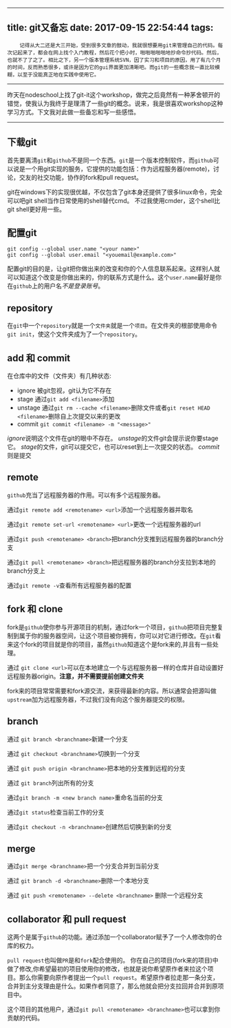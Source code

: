 
---
title: git又备忘
date: 2017-09-15 22:54:44
tags:
---
        记得从大二还是大三开始，受到很多文章的鼓动，我就很想要用git来管理自己的代码。每次记起来了，都会在网上找个入门教程，然后花个把小时，啪啪啪啪啪地抄命令抄代码。然后，也就不了了之了。相比之下，另一个版本管理系统SVN，因了实习和项目的原因，用了有几个月的时间，反而熟悉很多，或许是因为它的gui界面更加清晰吧。而git的一些概念我一直比较模糊，以至于没能真正地在实践中使用它。

-------

昨天在nodeschool上找了git-it这个workshop，做完之后竟然有一种茅舍顿开的错觉，使我认为我终于是理清了一些git的概念。说来，我是很喜欢workshop这种学习方式。下文我对此做一些备忘和写一些感悟。

------

## 下载git

首先要离清`git`和`github`不是同一个东西。`git`是一个版本控制软件，而`github`可以说是一个用git实现的服务，它提供的功能包括：作为远程服务器(remote)，讨论，交友的社交功能，协作的fork和pull request。

git在windows下的实现很优越，不仅包含了git本身还提供了很多linux命令，完全可以吧git shell当作日常使用的shell替代cmd。
不过我使用cmder，这个shell比git shell更好用一些。

## 配置git

```
git config --global user.name "<your name>"
git config --global user.email "<youemail@example.com>"
```

配置git的目的是，让git把你做出来的改变和你的个人信息联系起来。这样别人就可以知道这个改变是你做出来的，你的联系方式是什么。这个`user.name`最好是你在`github`上的用户名*不是登录账号*。

## repository

在`git`中一个`repository`就是一个`文件夹`就是一个`项目`。在文件夹的根部使用命令`git init`，使这个文件夹成为了一个`repository`。

## add 和 commit

在仓库中的文件（文件夹）有几种状态:

- ignore 被git忽视，git认为它不存在
- stage 通过`git add <filename>`添加
- unstage 通过`git rm --cache <filename>`删除文件或者`git reset HEAD <filename>`删除自上次提交以来的更改
- commit `git commit <filename> -m "<message>"`

*ignore*说明这个文件在git的眼中不存在。
*unstage*的文件git会提示说你要stage它。
*stage*的文件，git可以提交它，也可以reset到上一次提交的状态。
*commit*则是提交

## remote
`github`充当了远程服务器的作用。可以有多个远程服务器。

通过`git remote add <remotename> <url>`添加一个远程服务器并取名

通过`git remote set-url <remotename> <url>`更改一个远程服务器的url

通过`git push <remotename> <branch>`把branch分支推到远程服务器的branch分支

通过`git pull <remotename> <branch>`把远程服务器的branch分支拉到本地的branch分支上

通过`git remote -v`查看所有远程服务器的配置

## fork 和 clone

fork是`github`使你参与开源项目的机制，通过fork一个项目，`github`把项目完整复制到属于你的服务器空间，让这个项目被你拥有，你可以对它进行修改。在`git`看来这个fork的项目就是你的项目，虽然`github`知道这个是fork来的,并且有一些处理。

通过 `git clone <url>`可以在本地建立一个与远程服务器一样的仓库并自动设置好远程服务器origin。**注意，并不需要提前创建文件夹**

fork来的项目常常需要和fork源交流，来获得最新的内容。所以通常会把源叫做`upstream`加为远程服务器，不过我们没有向这个服务器提交的权限。

## branch

通过 `git branch <branchname>`新建一个分支

通过 `git checkout <branchname>`切换到一个分支

通过 `git push origin <branchname>`把本地的分支推到远程的分支

通过 `git branch`列出所有的分支

通过`git branch -m <new branch name>`重命名当前的分支

通过`git status`检查当前工作的分支

通过`git checkout -n <branchname>`创建然后切换到新的分支

## merge

通过`git merge <branchname>`把一个分支合并到当前分支

通过 `git branch -d <branchname>`删除一个本地分支

通过 `git push <remotename> --delete <branchname>` 删除一个远程分支


## collaborator 和 pull request

这两个是属于`github`的功能。通过添加一个collaborator赋予了一个人修改你的仓库的权力。

`pull request`也叫做`PR`是和`fork`配合使用的。
你在自己的项目(fork来的项目)中做了修改,你希望最初的项目使用你的修改，也就是说你希望原作者来拉这个项目。那么你需要向原作者提出一个`pull request`。希望原作者拉走那一条分支，合并到主分支理由是什么。如果作者同意了，那么他就会把分支拉回并合并到原项目中。

这个项目的其他用户，通过`git pull <remotename> <branchname>`也可以拿到你贡献的代码。